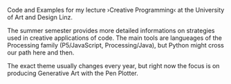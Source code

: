 Code and Examples for my lecture ›Creative Programming‹ at the University of Art and Design Linz.

The summer semester provides more detailed informations on strategies used in creative applications of code. The main tools are langueages of the Processing family (P5/JavaScript, Processing/Java), but Python might cross our path here and then. 

The exact theme usually changes every year, but right now the focus is on producing Generative Art with the Pen Plotter.
